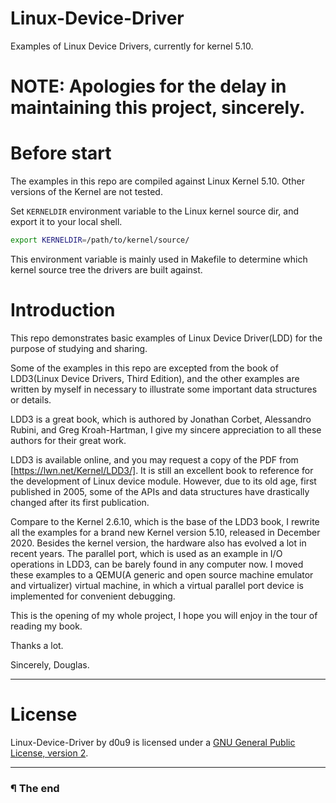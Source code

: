 # Linux-Device-Driver

Examples of Linux Device Drivers, currently for kernel 5.10.

# NOTE: Apologies for the delay in maintaining this project, sincerely.

# Before start

The examples in this repo are compiled against Linux Kernel 5.10. Other versions
of the Kernel are not tested.

Set `KERNELDIR` environment variable to the Linux kernel source dir, and export 
it to your local shell.

```bash
export KERNELDIR=/path/to/kernel/source/
```

This environment variable is mainly used in Makefile to determine which kernel
source tree the drivers are built against.

# Introduction

This repo demonstrates basic examples of Linux Device Driver(LDD) for
the purpose of studying and sharing.

Some of the examples in this repo are excepted from the book of 
LDD3(Linux Device Drivers, Third Edition), and the other examples are written
by myself in necessary to illustrate some important data structures or details.

LDD3 is a great book, which is authored by Jonathan Corbet, Alessandro Rubini,
and Greg Kroah-Hartman, I give my sincere appreciation to all these authors
for their great work.

LDD3 is available online, and you may request a copy of the PDF from
[https://lwn.net/Kernel/LDD3/]. It is still an excellent book to reference for
the development of Linux device module. However, due to its old age, first
published in 2005, some of the APIs and data structures have drastically
changed after its first publication.

Compare to the Kernel 2.6.10, which is the base of the LDD3 book, I rewrite all 
the examples for a brand new Kernel version 5.10, released in December 2020.
Besides the kernel version, the hardware also has evolved a lot in recent years.
The parallel port, which is used as an example in I/O operations in LDD3, can be
barely found in any computer now. I moved these examples to a QEMU(A generic
and open source machine emulator and virtualizer) virtual machine, in which 
a virtual parallel port device is implemented for convenient debugging.

This is the opening of my whole project, I hope you will enjoy in the tour
of reading my book.

Thanks a lot.

Sincerely, Douglas.

---

# License

Linux-Device-Driver by d0u9 is licensed under a
[GNU General Public License, version 2][1].

---

### ¶ The end


[1]: https://www.gnu.org/licenses/old-licenses/gpl-2.0.en.html
[https://lwn.net/Kernel/LDD3/]: https://lwn.net/Kernel/LDD3/
